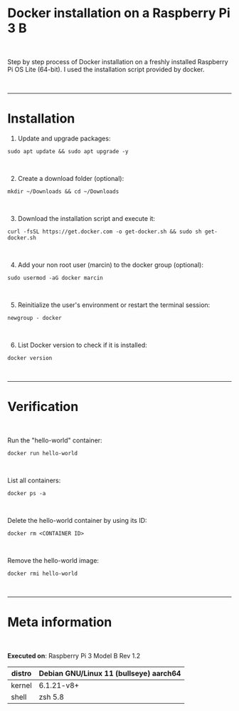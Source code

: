 # Docker installation on a Raspberry Pi 3 B

</br>

Step by step process of Docker installation on a freshly installed Raspberry Pi OS Lite (64-bit). I used the installation script provided by docker.

</br>

------------------

# Installation

1. Update and upgrade packages:  
```shell
sudo apt update && sudo apt upgrade -y
```

</br>

2. Create a download folder (optional):  
```shell
mkdir ~/Downloads && cd ~/Downloads
```

</br>

3. Download the installation script and execute it:  
```shell
curl -fsSL https://get.docker.com -o get-docker.sh && sudo sh get-docker.sh
```

</br>

4. Add your non root user (marcin) to the docker group (optional):  
```shell
sudo usermod -aG docker marcin
```

</br>

5. Reinitialize the user's environment or restart the terminal session:  
```shell
newgroup - docker
```

</br>

6. List Docker version to check if it is installed:  
```shell
docker version
```

</br>

----------------------

# Verification

</br>

Run the "hello-world" container: 
```shell
docker run hello-world
```

</br>

List all containers:  
```shell
docker ps -a
```

</br>

Delete the hello-world container by using its ID:  
```shell
docker rm <CONTAINER ID>
```

</br>

Remove the hello-world image:  
```shell
docker rmi hello-world
```

</br>

----------

# Meta information

</br>

**Executed on**: Raspberry Pi 3 Model B Rev 1.2

| distro | Debian GNU/Linux 11 (bullseye) aarch64 |
| ------ | -------------------------------------- |
| kernel | 6.1.21-v8+                             |
| shell  | zsh 5.8                                | 

